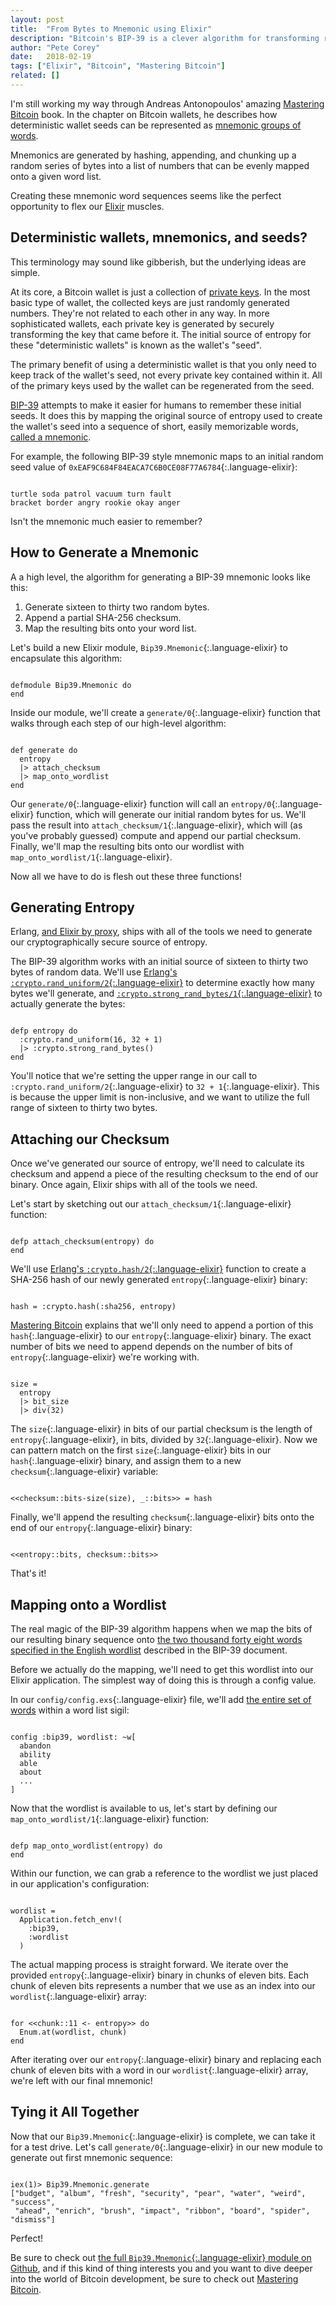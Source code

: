 ```yaml
---
layout: post
title:  "From Bytes to Mnemonic using Elixir"
description: "Bitcoin's BIP-39 is a clever algorithm for transforming random binaries into easy to remember mnemonics. Let's flex our programming muscles and implement it using Elixir!"
author: "Pete Corey"
date:   2018-02-19
tags: ["Elixir", "Bitcoin", "Mastering Bitcoin"]
related: []
---
```


I'm still working my way through Andreas Antonopoulos' amazing [Mastering Bitcoin](http://amzn.to/2szE8Dd) book. In the chapter on Bitcoin wallets, he describes how deterministic wallet seeds can be represented as [mnemonic groups of words](https://en.bitcoin.it/wiki/Mnemonic_phrase).

Mnemonics are generated by hashing, appending, and chunking up a random series of bytes into a list of numbers that can be evenly mapped onto a given word list.

Creating these mnemonic word sequences seems like the perfect opportunity to flex our [Elixir](https://elixir-lang.org/) muscles.

## Deterministic wallets, mnemonics, and seeds?

This terminology may sound like gibberish, but the underlying ideas are simple.

At its core, a Bitcoin wallet is just a collection of [private keys](http://www.petecorey.com/blog/2018/01/22/generating-bitcoin-private-keys-and-public-addresses-with-elixir/). In the most basic type of wallet, the collected keys are just randomly generated numbers. They're not related to each other in any way. In more sophisticated wallets, each private key is generated by securely transforming the key that came before it. The initial source of entropy for these "deterministic wallets" is known as the wallet's "seed".

The primary benefit of using a deterministic wallet is that you only need to keep track of the wallet's seed, not every private key contained within it. All of the primary keys used by the wallet can be regenerated from the seed.

[BIP-39](https://github.com/bitcoin/bips/blob/master/bip-0039.mediawiki) attempts to make it easier for humans to remember these initial seeds. It does this by mapping the original source of entropy used to create the wallet's seed into a sequence of short, easily memorizable words, [called a mnemonic](https://en.wikipedia.org/wiki/Mnemonic).

For example, the following BIP-39 style mnemonic maps to an initial random seed value of `0xEAF9C684F84EACA7C6B0CE08F77A6784`{:.language-elixir}:

<pre class='language-elixir'><code class='language-elixir'>
turtle soda patrol vacuum turn fault
bracket border angry rookie okay anger
</code></pre>

Isn't the mnemonic much easier to remember?

## How to Generate a Mnemonic

A a high level, the algorithm for generating a BIP-39 mnemonic looks like this:

1. Generate sixteen to thirty two random bytes.
2. Append a partial SHA-256 checksum.
3. Map the resulting bits onto your word list.

Let's build a new Elixir module, `Bip39.Mnemonic`{:.language-elixir} to encapsulate this algorithm:

<pre class='language-elixir'><code class='language-elixir'>
defmodule Bip39.Mnemonic do
end
</code></pre>

Inside our module, we'll create a `generate/0`{:.language-elixir} function that walks through each step of our high-level algorithm:

<pre class='language-elixir'><code class='language-elixir'>
def generate do
  entropy
  |> attach_checksum
  |> map_onto_wordlist
end
</code></pre>

Our `generate/0`{:.language-elixir} function will call an `entropy/0`{:.language-elixir} function, which will generate our initial random bytes for us. We'll pass the result into `attach_checksum/1`{:.language-elixir}, which will (as you've probably guessed) compute and append our partial checksum. Finally, we'll map the resulting bits onto our wordlist with `map_onto_wordlist/1`{:.language-elixir}.

Now all we have to do is flesh out these three functions!

## Generating Entropy

Erlang, [and Elixir by proxy](https://elixirschool.com/en/lessons/advanced/erlang/), ships with all of the tools we need to generate our cryptographically secure source of entropy.

The BIP-39 algorithm works with an initial source of sixteen to thirty two bytes of random data. We'll use [Erlang's `:crypto.rand_uniform/2`{:.language-elixir}](http://erlang.org/doc/man/crypto.html#rand_uniform-2) to determine exactly how many bytes we'll generate, and [`:crypto.strong_rand_bytes/1`{:.language-elixir}](http://erlang.org/doc/man/crypto.html#strong_rand_bytes-1) to actually generate the bytes:

<pre class='language-elixir'><code class='language-elixir'>
defp entropy do
  :crypto.rand_uniform(16, 32 + 1)
  |> :crypto.strong_rand_bytes()
end
</code></pre>

You'll notice that we're setting the upper range in our call to `:crypto.rand_uniform/2`{:.language-elixir} to `32 + 1`{:.language-elixir}. This is because the upper limit is non-inclusive, and we want to utilize the full range of sixteen to thirty two bytes.

## Attaching our Checksum

Once we've generated our source of entropy, we'll need to calculate its checksum and append a piece of the resulting checksum to the end of our binary. Once again, Elixir ships with all of the tools we need.

Let's start by sketching out our `attach_checksum/1`{:.language-elixir} function:

<pre class='language-elixir'><code class='language-elixir'>
defp attach_checksum(entropy) do
end
</code></pre>

We'll use [Erlang's `:crypto.hash/2`{:.language-elixir}](http://erlang.org/doc/man/crypto.html#hash-2) function to create a SHA-256 hash of our newly generated `entropy`{:.language-elixir} binary:

<pre class='language-elixir'><code class='language-elixir'>
hash = :crypto.hash(:sha256, entropy)
</code></pre>

[Mastering Bitcoin](http://amzn.to/2szE8Dd) explains that we'll only need to append a portion of this `hash`{:.language-elixir} to our `entropy`{:.language-elixir} binary. The exact number of bits we need to append depends on the number of bits of `entropy`{:.language-elixir} we're working with. 

<pre class='language-elixir'><code class='language-elixir'>
size =
  entropy
  |> bit_size
  |> div(32)
</code></pre>

The `size`{:.language-elixir} in bits of our partial checksum is the length of `entropy`{:.language-elixir}, in bits, divided by `32`{:.language-elixir}. Now we can pattern match on the first `size`{:.language-elixir} bits in our `hash`{:.language-elixir} binary, and assign them to a new `checksum`{:.language-elixir} variable:

<pre class='language-elixir'><code class='language-elixir'>
&lt;&lt;checksum::bits-size(size), _::bits>> = hash
</code></pre>

Finally, we'll append the resulting `checksum`{:.language-elixir} bits onto the end of our `entropy`{:.language-elixir} binary:

<pre class='language-elixir'><code class='language-elixir'>
&lt;&lt;entropy::bits, checksum::bits>>
</code></pre>

That's it!

## Mapping onto a Wordlist

The real magic of the BIP-39 algorithm happens when we map the bits of our resulting binary sequence onto [the two thousand forty eight words specified in the English wordlist](https://github.com/bitcoin/bips/blob/master/bip-0039/english.txt) described in the BIP-39 document.

Before we actually do the mapping, we'll need to get this wordlist into our Elixir application. The simplest way of doing this is through a config value.

In our `config/config.exs`{:.language-elixir} file, we'll add [the entire set of words](https://github.com/bitcoin/bips/blob/master/bip-0039/english.txt) within a word list sigil:

<pre class='language-elixir'><code class='language-elixir'>
config :bip39, wordlist: ~w[
  abandon
  ability
  able
  about
  ...
]
</code></pre>

Now that the wordlist is available to us, let's start by defining our `map_onto_wordlist/1`{:.language-elixir} function:

<pre class='language-elixir'><code class='language-elixir'>
defp map_onto_wordlist(entropy) do
end
</code></pre>

Within our function, we can grab a reference to the wordlist we just placed in our application's configuration:

<pre class='language-elixir'><code class='language-elixir'>
wordlist =
  Application.fetch_env!(
    :bip39,
    :wordlist
  )
</code></pre>

The actual mapping process is straight forward. We iterate over the provided `entropy`{:.language-elixir} binary in chunks of eleven bits. Each chunk of eleven bits represents a number that we use as an index into our `wordlist`{:.language-elixir} array:

<pre class='language-elixir'><code class='language-elixir'>
for &lt;&lt;chunk::11 &lt;- entropy>> do
  Enum.at(wordlist, chunk)
end
</code></pre>

After iterating over our `entropy`{:.language-elixir} binary and replacing each chunk of eleven bits with a word in our `wordlist`{:.language-elixir} array, we're left with our final mnemonic!

## Tying it All Together

Now that our `Bip39.Mnemonic`{:.language-elixir} is complete, we can take it for a test drive. Let's call `generate/0`{:.language-elixir} in our new module to generate out first mnemonic sequence:

<pre class='language-elixir'><code class='language-elixir'>
iex(1)> Bip39.Mnemonic.generate
["budget", "album", "fresh", "security", "pear", "water", "weird", "success",
 "ahead", "enrich", "brush", "impact", "ribbon", "board", "spider", "dismiss"]
</code></pre>

Perfect!

Be sure to check out [the full `Bip39.Mnemonic`{:.language-elixir} module on Github](https://github.com/pcorey/bip39/blob/master/lib/bip39/mnemonic.ex), and if this kind of thing interests you and you want to dive deeper into the world of Bitcoin development, be sure to check out [Mastering Bitcoin](http://amzn.to/2szE8Dd).
